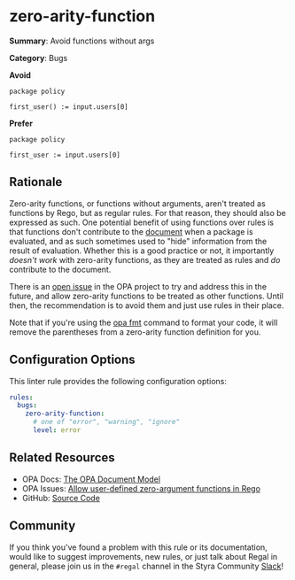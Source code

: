 # zero-arity-function

**Summary**: Avoid functions without args

**Category**: Bugs

**Avoid**
```rego
package policy

first_user() := input.users[0]
```

**Prefer**
```rego
package policy

first_user := input.users[0]
```

## Rationale

Zero-arity functions, or functions without arguments, aren't treated as functions by Rego, but as regular rules. For
that reason, they should also be expressed as such. One potential benefit of using functions over rules is that
functions don't contribute to the
[document](https://www.openpolicyagent.org/docs/latest/philosophy/#the-opa-document-model) when a package is evaluated,
and as such sometimes used to "hide" information from the result of evaluation. Whether this is a good practice or not,
it importantly *doesn't work* with zero-arity functions, as they are treated as rules and *do* contribute to the
document.

There is an [open issue](https://github.com/open-policy-agent/opa/issues/6315) in the OPA project to try and address
this in the future, and allow zero-arity functions to be treated as other functions. Until then, the recommendation
is to avoid them and just use rules in their place.

Note that if you're using the [opa fmt](https://docs.styra.com/regal/rules/style/opa-fmt) command to format your code,
it will remove the parentheses from a zero-arity function definition for you.

## Configuration Options

This linter rule provides the following configuration options:

```yaml
rules:
  bugs:
    zero-arity-function:
      # one of "error", "warning", "ignore"
      level: error
```

## Related Resources

- OPA Docs: [The OPA Document Model](https://www.openpolicyagent.org/docs/latest/philosophy/#the-opa-document-model)
- OPA Issues: [Allow user-defined zero-argument functions in Rego](https://github.com/open-policy-agent/opa/issues/6315)
- GitHub: [Source Code](https://github.com/StyraInc/regal/blob/main/bundle/regal/rules/bugs/zero-arity-function/zero_arity_function.rego)

## Community

If you think you've found a problem with this rule or its documentation, would like to suggest improvements, new rules,
or just talk about Regal in general, please join us in the `#regal` channel in the Styra Community
[Slack](https://communityinviter.com/apps/styracommunity/signup)!
